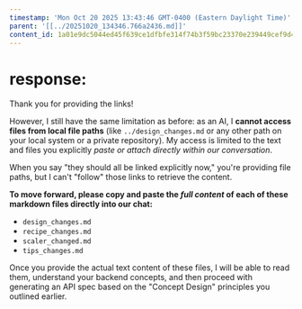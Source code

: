 ```yaml
---
timestamp: 'Mon Oct 20 2025 13:43:46 GMT-0400 (Eastern Daylight Time)'
parent: '[[../20251020_134346.766a2436.md]]'
content_id: 1a01e9dc5044ed45f639ce1dfbfe314f74b3f59bc23370e239449cef9d4e0013
---
```


# response:

Thank you for providing the links!

However, I still have the same limitation as before: as an AI, I **cannot access files from local file paths** (like `../design_changes.md` or any other path on your local system or a private repository). My access is limited to the text and files you explicitly *paste or attach directly within our conversation*.

When you say "they should all be linked explicitly now," you're providing file paths, but I can't "follow" those links to retrieve the content.

**To move forward, please copy and paste the *full content* of each of these markdown files directly into our chat:**

* `design_changes.md`
* `recipe_changes.md`
* `scaler_changed.md`
* `tips_changes.md`

Once you provide the actual text content of these files, I will be able to read them, understand your backend concepts, and then proceed with generating an API spec based on the "Concept Design" principles you outlined earlier.
